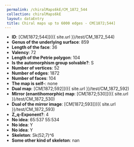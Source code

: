 ```yaml
--- 
 permalink: /chiralMaps6kE/CM_1872_544 
 collection: chiralMaps6kE
 layout: dataEntry
 title: Chiral maps up to 6000 edges - CM[1872;544]
---
```


- **ID**: [CM[1872;544]]({{ site.url }}/test/CM_1872_544)
- **Genus of the underlying surface**: 859
- **Length of the face**: 36
- **Valency**: 72
- **Length of the Petrie polygon**: 104
- **Is the automorphism group solvable?**: S
- **Number of vertices**: 52
- **Number of edges**: 1872
- **Number of faces**: 104
- **The map is self-**: none
- **Dual map**: [CM[1872;592]]({{ site.url }}/test/CM_1872_592)
- **Mirror (enantihomorphic) map**: [CM[1872;530]]({{ site.url }}/test/CM_1872_530)
- **Dual of the mirror image**: [CM[1872;593]]({{ site.url }}/test/CM_1872_593)
- **Z_q-Exponent?**: 4
- **No idea**:  65:537 55:534
- **No idea**: Y
- **No idea**: Y
- **Skeleton**: Sk(52;7)^6
- **Some other kind of skeleton**: nan
